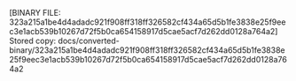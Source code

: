 [BINARY FILE: 323a215a1be4d4adadc921f908ff318ff326582cf434a65d5b1fe3838e25f9eec3e1acb539b10267d72f5b0ca654158917d5cae5acf7d262dd0128a764a2]
Stored copy: docs/converted-binary/323a215a1be4d4adadc921f908ff318ff326582cf434a65d5b1fe3838e25f9eec3e1acb539b10267d72f5b0ca654158917d5cae5acf7d262dd0128a764a2
